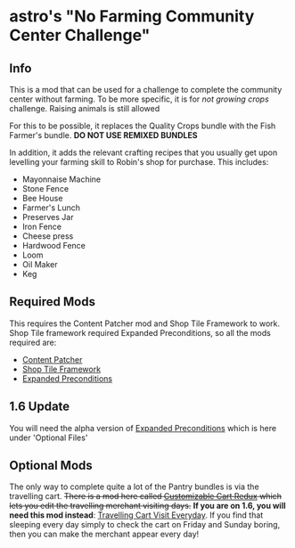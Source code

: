 # astro's "No Farming Community Center Challenge"

## Info
This is a mod that can be used for a challenge to complete the community center without farming.
To be more specific, it is for *not growing crops* challenge. Raising animals is still allowed

For this to be possible, it replaces the Quality Crops bundle with the Fish Farmer's bundle.
**DO NOT USE REMIXED BUNDLES**

In addition, it adds the relevant crafting recipes that you usually get upon levelling your farming skill to Robin's shop for purchase.
This includes:
* Mayonnaise Machine
* Stone Fence
* Bee House
* Farmer's Lunch
* Preserves Jar
* Iron Fence
* Cheese press
* Hardwood Fence
* Loom
* Oil Maker
* Keg


## Required Mods
This requires the Content Patcher mod and Shop Tile Framework to work. Shop Tile framework required Expanded Preconditions, so all the mods required are:
* [Content Patcher](https://www.nexusmods.com/stardewvalley/mods/1915)
* [Shop Tile Framework](https://www.nexusmods.com/stardewvalley/mods/5005)
* [Expanded Preconditions](https://www.nexusmods.com/stardewvalley/mods/6529)

## 1.6 Update
You will need the alpha version of [Expanded Preconditions](https://www.nexusmods.com/stardewvalley/mods/6529?tab=files) which is here under 'Optional Files'


## Optional Mods
The only way to complete quite a lot of the Pantry bundles is via the travelling cart. 
~~There is a mod here called [Customizable Cart Redux](https://www.nexusmods.com/stardewvalley/mods/1402) which lets you edit the travelling merchant visiting days.~~
**If you are on 1.6, you will need this mod instead**: [Travelling Cart Visit Everyday](https://www.nexusmods.com/stardewvalley/mods/22240?tab=description). If you find that sleeping every day simply to check the cart on Friday and Sunday boring, then you can make the merchant appear every day! 
